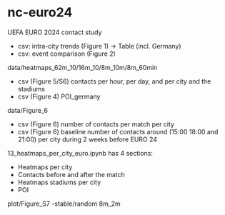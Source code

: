 # nc-euro24
UEFA EURO 2024 contact study

- csv: intra-city trends (Figure 1) -> Table (incl. Germany)
- csv: event comparison (Figure 2)

data/heatmaps_62m_10/16m_10/8m_10m/8m_60min

- csv (Figure 5/S6) contacts per hour, per day, and per city and the stadiums
- csv (Figure 4)  POI_germany


data/Figure_6        

- csv (Figure 6)  number of contacts per match per city
- csv (Figure 6)  baseline number of contacts around (15:00 18:00 and 21:00) per city during 2 weeks before EURO 24
                                       
13_heatmaps_per_city_euro.ipynb has 4 sections:

- Heatmaps per city
- Contacts before and after the match
- Heatmaps stadiums per city
- POI
  
plot/Figure_S7
-stable/random 8m_2m
